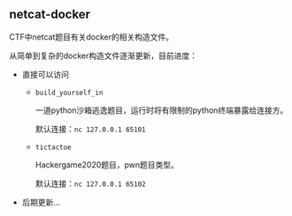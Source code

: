 ## netcat-docker

CTF中netcat题目有关docker的相关构造文件。

从简单到复杂的docker构造文件逐渐更新，目前进度：

- 直接可以访问
  - `build_yourself_in`

    一道python沙箱逃逸题目，运行时将有限制的python终端暴露给连接方。

    默认连接：`nc 127.0.0.1 65101`

  - `tictactoe`

    Hackergame2020题目，pwn题目类型。

    默认连接：`nc 127.0.0.1 65102`

- 后期更新...
